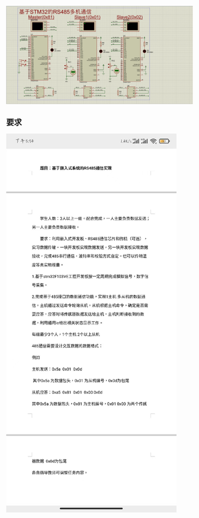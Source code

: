 ![image-20221229095322184](figures/image-20221229095322184.png)

## 要求

![image-20221229095254203](figures/image-20221229095254203.png)